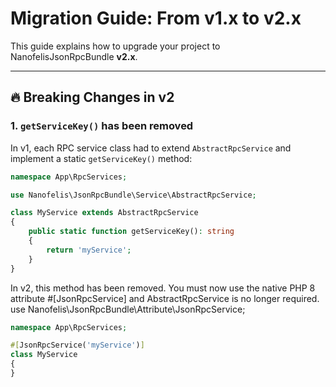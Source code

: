 # Migration Guide: From v1.x to v2.x

This guide explains how to upgrade your project to NanofelisJsonRpcBundle **v2.x**.

---

## 🔥 Breaking Changes in v2

### 1. `getServiceKey()` has been removed

In v1, each RPC service class had to extend `AbstractRpcService` and implement a static `getServiceKey()` method:

```php
namespace App\RpcServices;

use Nanofelis\JsonRpcBundle\Service\AbstractRpcService;

class MyService extends AbstractRpcService
{
    public static function getServiceKey(): string
    {
        return 'myService';
    }
}
```

In v2, this method has been removed. You must now use the native PHP 8 attribute #[JsonRpcService] and AbstractRpcService is no longer required.
use Nanofelis\JsonRpcBundle\Attribute\JsonRpcService;

```php
namespace App\RpcServices;

#[JsonRpcService('myService')]
class MyService
{
}
```
